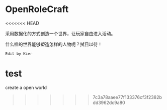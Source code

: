 # OpenRoleCraft
<<<<<<< HEAD

采用数据化的方式创造一个世界，让玩家自由进入活动。

什么样的世界能够塑造怎样的人物呢？拭目以待！

`Edit by Kier`

test
=======
create a open world
>>>>>>> 7c3a78aaee77f133376cf3f2382bdd3962dc9a80
